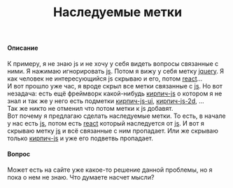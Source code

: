 ﻿---
title: "Наследуемые метки"
se.owner.user_id: 324730
se.owner.display_name: "Арман"
se.owner.link: "https://ru.meta.stackoverflow.com/users/324730/%d0%90%d1%80%d0%bc%d0%b0%d0%bd"
se.link: "https://ru.meta.stackoverflow.com/questions/12157/%d0%9d%d0%b0%d1%81%d0%bb%d0%b5%d0%b4%d1%83%d0%b5%d0%bc%d1%8b%d0%b5-%d0%bc%d0%b5%d1%82%d0%ba%d0%b8"
se.question_id: 12157
se.post_type: question
---
<h4>Описание</h4>
<p>К примеру, я не знаю js и не хочу у себя видеть вопросы связанные с ними. Я нажимаю игнорировать <a href="https://ru.stackoverflow.com/questions/tagged/js" class="post-tag" title="показать вопросы с меткой [js]" aria-label="показать вопросы с меткой [js]" rel="tag" aria-labelledby="js-container">js</a>. Потом я вижу у себя метку <a href="https://ru.stackoverflow.com/questions/tagged/jquery" class="post-tag" title="показать вопросы с меткой [jquery]" aria-label="показать вопросы с меткой [jquery]" rel="tag" aria-labelledby="jquery-container">jquery</a>. Я как человек не интересующийся js скрываю и его, потом <a href="https://ru.stackoverflow.com/questions/tagged/react" class="post-tag" title="показать вопросы с меткой [react]" aria-label="показать вопросы с меткой [react]" rel="tag" aria-labelledby="react-container">react</a>...<br />
И вот прошло уже час, я вроде скрыл все метки связанные с <a href="https://ru.stackoverflow.com/questions/tagged/js" class="post-tag" title="показать вопросы с меткой [js]" aria-label="показать вопросы с меткой [js]" rel="tag" aria-labelledby="js-container">js</a>. Но вот незадача: есть ещё фреймворк какой-нибудь <a href="https://ru.stackoverflow.com/questions/tagged/%d0%ba%d0%b8%d1%80%d0%bf%d0%b8%d1%87-js" class="post-tag" title="показать вопросы с меткой [кирпич-js]" aria-label="показать вопросы с меткой [кирпич-js]" rel="tag" aria-labelledby="кирпич-js-container">кирпич-js</a> о котором я не знал и так же у него есть подметки <a href="https://ru.stackoverflow.com/questions/tagged/%d0%ba%d0%b8%d1%80%d0%bf%d0%b8%d1%87-js-ui" class="post-tag" title="показать вопросы с меткой [кирпич-js-ui]" aria-label="показать вопросы с меткой [кирпич-js-ui]" rel="tag" aria-labelledby="кирпич-js-ui-container">кирпич-js-ui</a>, <a href="https://ru.stackoverflow.com/questions/tagged/%d0%ba%d0%b8%d1%80%d0%bf%d0%b8%d1%87-js-2d" class="post-tag" title="показать вопросы с меткой [кирпич-js-2d]" aria-label="показать вопросы с меткой [кирпич-js-2d]" rel="tag" aria-labelledby="кирпич-js-2d-container">кирпич-js-2d</a>, ...<br />
Так же никто не отменил что потом метки к js добавят.<br />
Вот почему я предлагаю сделать наследуемые метки. То есть, в начале у нас есть <a href="https://ru.stackoverflow.com/questions/tagged/js" class="post-tag" title="показать вопросы с меткой [js]" aria-label="показать вопросы с меткой [js]" rel="tag" aria-labelledby="js-container">js</a>, потом есть <a href="https://ru.stackoverflow.com/questions/tagged/react" class="post-tag" title="показать вопросы с меткой [react]" aria-label="показать вопросы с меткой [react]" rel="tag" aria-labelledby="react-container">react</a> который наследуется от <a href="https://ru.stackoverflow.com/questions/tagged/js" class="post-tag" title="показать вопросы с меткой [js]" aria-label="показать вопросы с меткой [js]" rel="tag" aria-labelledby="js-container">js</a>. И вот я скрываю метку <a href="https://ru.stackoverflow.com/questions/tagged/js" class="post-tag" title="показать вопросы с меткой [js]" aria-label="показать вопросы с меткой [js]" rel="tag" aria-labelledby="js-container">js</a> и всё связанные с ним пропадает. Или же скрываю только <a href="https://ru.stackoverflow.com/questions/tagged/%d0%ba%d0%b8%d1%80%d0%bf%d0%b8%d1%87-js" class="post-tag" title="показать вопросы с меткой [кирпич-js]" aria-label="показать вопросы с меткой [кирпич-js]" rel="tag" aria-labelledby="кирпич-js-container">кирпич-js</a> и уже его подветвь пропадает.</p>
<h4>Вопрос</h4>
<p>Может есть на сайте уже какое-то решение данной проблемы, но я пока о нем не знаю. Что думаете насчет мысли?</p>
